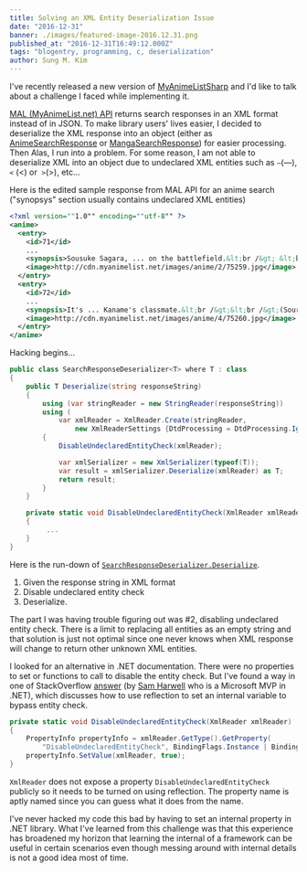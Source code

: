 ```yaml
---
title: Solving an XML Entity Deserialization Issue
date: "2016-12-31"
banner: ./images/featured-image-2016.12.31.png
published_at: "2016-12-31T16:49:12.000Z"
tags: "blogentry, programming, c, deserialization"
author: Sung M. Kim
---
```


I've recently released a new version of [MyAnimeListSharp](https://github.com/dance2die/MyAnimeListSharp) and I'd like to talk about a challenge I faced while implementing it.

[MAL (MyAnimeList.net) API](http://myanimelist.net/modules.php?go=api) returns search responses in an XML format instead of in JSON. To make library users' lives easier, I decided to deserialize the XML response into an object (either as [AnimeSearchResponse](https://github.com/dance2die/MyAnimeListSharp/blob/master/Project.MyAnimeList/Project.MyAnimeList/Core/AnimeSearchResponse.cs) or [MangaSearchResponse](https://github.com/dance2die/MyAnimeListSharp/blob/master/Project.MyAnimeList/Project.MyAnimeList/Core/MangaSearchResponse.cs)) for easier processing. Then Alas, I run into a problem. For some reason, I am not able to deserialize XML into an object due to undeclared XML entities such as `—`(&mdash;), `<` (&lt;) or  `>`(&gt;), etc...

Here is the edited sample response from MAL API for an anime search ("synopsys" section usually contains undeclared XML entities)

```xml
<?xml version=""1.0"" encoding=""utf-8"" ?>
<anime>
  <entry>
    <id>71</id>
	...
    <synopsis>Sousuke Sagara, ... on the battlefield.&lt;br /&gt; &lt;br /&gt;(Source: ANN, edited)</synopsis>
    <image>http://cdn.myanimelist.net/images/anime/2/75259.jpg</image>
  </entry>
  <entry>
    <id>72</id>
	...
    <synopsis>It's ... Kaname's classmate.&lt;br /&gt;&lt;br /&gt;(Source: ANN)</synopsis>
    <image>http://cdn.myanimelist.net/images/anime/4/75260.jpg</image>
  </entry>
</anime>
```

Hacking begins...

```csharp
public class SearchResponseDeserializer<T> where T : class
{
	public T Deserialize(string responseString)
	{
		using (var stringReader = new StringReader(responseString))
		using (
			var xmlReader = XmlReader.Create(stringReader,
				new XmlReaderSettings {DtdProcessing = DtdProcessing.Ignore}))
		{
			DisableUndeclaredEntityCheck(xmlReader);

			var xmlSerializer = new XmlSerializer(typeof(T));
			var result = xmlSerializer.Deserialize(xmlReader) as T;
			return result;
		}
	}

	private static void DisableUndeclaredEntityCheck(XmlReader xmlReader)
	{
         ...
	}
}
```

Here is the run-down of [`SearchResponseDeserializer.Deserialize`](https://github.com/dance2die/MyAnimeListSharp/blob/master/Project.MyAnimeList/Project.MyAnimeList/Util/SearchResponseDeserializer.cs).

1. Given the response string in XML format
2. Disable undeclared entity check
3. Deserialize.

The part I was having trouble figuring out was #2, disabling undeclared entity check. There is a limit to replacing all entities as an empty string and that solution is just not optimal since one never knows when XML response will change to return other unknown XML entities.

I looked for an alternative in .NET documentation. There were no properties to set or functions to call to disable the entity check. But I've found a way in one of StackOverflow [answer](https://stackoverflow.com/questions/3504227/prevent-xmltextreader-from-expanding-entities/22787825#22787825) (by [Sam Harwell](https://stackoverflow.com/users/138304/sam-harwell) who is a Microsoft MVP in .NET), which discusses how to use reflection to set an internal variable to bypass entity check.

```csharp
private static void DisableUndeclaredEntityCheck(XmlReader xmlReader)
{
	PropertyInfo propertyInfo = xmlReader.GetType().GetProperty(
		"DisableUndeclaredEntityCheck", BindingFlags.Instance | BindingFlags.Public | BindingFlags.NonPublic);
	propertyInfo.SetValue(xmlReader, true);
}
```

`XmlReader` does not expose a property `DisableUndeclaredEntityCheck` publicly so it needs to be turned on using reflection. The property name is aptly named since you can guess what it does from the name.

I've never hacked my code this bad by having to set an internal property in .NET library. What I've learned from this challenge was that this experience has broadened my horizon that learning the internal of a framework can be useful in certain scenarios even though messing around with internal details is not a good idea most of time.
